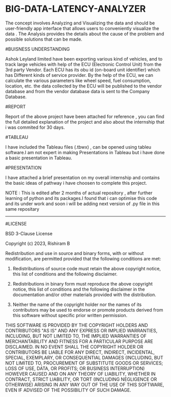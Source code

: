 # BIG-DATA-LATENCY-ANALYZER
The concept involves Analyzing and Visualizing the data and should be user-friendly app interface that allows users to conveniently visualize the data  . The Analysis provides the details about the cause of the problem and possible solutions that can be made.

#BUISNESS UNDERSTANDING 

Ashok Leyland limited have been exporting various kind of vehicles, and to track large vehicles with help of the ECU (Electronic Control Unit) from the 3rd party Vendor. Each ECU has its obu id (on-board unit identifier) which has Different kinds of service provider. By the help of the ECU, we can calculate the various parameters like wheel speed, fuel consumption, location, etc. the data collected by the ECU will be published to the vendor database and from the vendor database data is sent to the Company Database.


#REPORT 

Report of the above project have been attached for reference , you can find the full detailed explanation of the project and also about the internship that i was commited for 30 days.

#TABLEAU

I have included the Tableau files (.tbwx) , can be opened using tableu software.I am not expert in making Presentations in Tableau but i have done a basic presentation in Tableau.

#PRESENTATION 

I have attached a brief presentation on my overall internship and contains the basic ideas of pathway i have choosen to complete this project.

NOTE : This is edited after 2 months of actual repository , after further learning of python and its packages.I found that i can optimise this code and its under work and soon i will be adding next version of .py file in this same repositary


----------------------------------------------------------------------------------------------------------------------------------------------------------------
#LICENSE

BSD 3-Clause License

Copyright (c) 2023, Rishiram B

Redistribution and use in source and binary forms, with or without
modification, are permitted provided that the following conditions are met:

1. Redistributions of source code must retain the above copyright notice, this
   list of conditions and the following disclaimer.

2. Redistributions in binary form must reproduce the above copyright notice,
   this list of conditions and the following disclaimer in the documentation
   and/or other materials provided with the distribution.

3. Neither the name of the copyright holder nor the names of its
   contributors may be used to endorse or promote products derived from
   this software without specific prior written permission.

THIS SOFTWARE IS PROVIDED BY THE COPYRIGHT HOLDERS AND CONTRIBUTORS "AS IS"
AND ANY EXPRESS OR IMPLIED WARRANTIES, INCLUDING, BUT NOT LIMITED TO, THE
IMPLIED WARRANTIES OF MERCHANTABILITY AND FITNESS FOR A PARTICULAR PURPOSE ARE
DISCLAIMED. IN NO EVENT SHALL THE COPYRIGHT HOLDER OR CONTRIBUTORS BE LIABLE
FOR ANY DIRECT, INDIRECT, INCIDENTAL, SPECIAL, EXEMPLARY, OR CONSEQUENTIAL
DAMAGES (INCLUDING, BUT NOT LIMITED TO, PROCUREMENT OF SUBSTITUTE GOODS OR
SERVICES; LOSS OF USE, DATA, OR PROFITS; OR BUSINESS INTERRUPTION) HOWEVER
CAUSED AND ON ANY THEORY OF LIABILITY, WHETHER IN CONTRACT, STRICT LIABILITY,
OR TORT (INCLUDING NEGLIGENCE OR OTHERWISE) ARISING IN ANY WAY OUT OF THE USE
OF THIS SOFTWARE, EVEN IF ADVISED OF THE POSSIBILITY OF SUCH DAMAGE.
